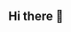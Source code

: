 ## Hi there 👋

<!--
**Aydana1/Aydana1** is a ✨ _special_ ✨ repository because its `README.md` (this file) appears on your GitHub profile.

Here are some ideas to get you started:

- 🔭 I’m currently working on Sustainability and Explainability for Fraud Detection in Healthcare Systems 
- 🌱 I’m currently learning Explainabile AI, MLOPS, Generative AI, and Natural Language Processing.
- 👯 I’m looking to collaborate on research projects in Computer Vision, Machine Learning and NLP topics.
- 📫 How to reach me: https://www.linkedin.com/in/nurakhmetova/
- 😄 Pronouns: She/her
- ⚡ Hobbies: Painting, swimming, cycling and reading.
-->
